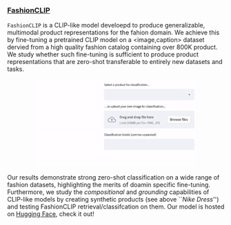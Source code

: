 ### [FashionCLIP](https://huggingface.co/patrickjohncyh/fashion-clip)

`FashionCLIP` is a CLIP-like model develoepd to produce generalizable, multimodal product
representations for the fahion domain. We achieve this by fine-tuning a pretrained CLIP model
on a <image,caption> dataset dervied from a high quality fashion catalog containing over 800K
product. We study whether such fine-tuning is sufficient to produce product representations that
are zero-shot transferable to entirely new datasets and tasks.

<p align="center">
    <img src="assets/img/fashionclip.gif" width="75%">
</p>

Our results demonstrate strong zero-shot classification on a wide range of fashion datasets,
highlighting the merits of doamin specific fine-tuning. Furthermore, we study the _compositional_
and _grounding_ capabilities of CLIP-like models by creating synthetic products (see above ``_Nike Dress_'')
and testing FashionCLIP retrieval/classifcation on them. Our model is hosted on [Hugging Face](https://huggingface.co/patrickjohncyh/fashion-clip), check it out!

